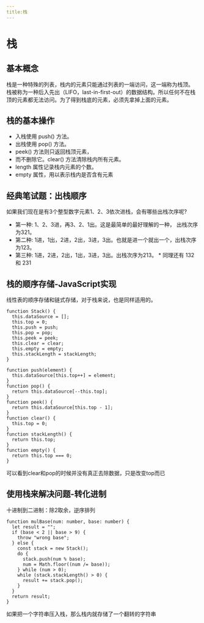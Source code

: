 ```yaml
---
title:栈
---
```

# 栈

## 基本概念

栈是一种特殊的列表，栈内的元素只能通过列表的一端访问，这一端称为栈顶。  
栈被称为一种后入先出（LIFO，last-in-first-out）的数据结构。所以任何不在栈顶的元素都无法访问。为了得到栈底的元素，必须先拿掉上面的元素。

## 栈的基本操作

* 入栈使用 push() 方法。
* 出栈使用 pop() 方法。
* peek() 方法则只返回栈顶元素，
* 而不删除它。clear() 方法清除栈内所有元素。
* length 属性记录栈内元素的个数。
* empty 属性，用以表示栈内是否含有元素

## 经典笔试题：出栈顺序

如果我们现在是有3个整型数字元素1、2、3依次进栈，会有哪些出栈次序呢? 
* 第一种: 1、2、3进，再3、2、1出。这是最简单的最好理解的一种， 出栈次序为321。
* 第二种: 1进，1出，2进，2出，3进，3出。也就是进一个就出一个，出栈次序为123。 
* 第三种: 1进，2进，2出，1出，3进，3出。出栈次序为213。
* 同理还有 132 和 231

## 栈的顺序存储-JavaScript实现
线性表的顺序存储和链式存储，对于栈来说，也是同样适用的。 
```
function Stack() {
  this.dataSource = [];
  this.top = 0;
  this.push = push;
  this.pop = pop;
  this.peek = peek;
  this.clear = clear;
  this.empty = empty;
  this.stackLength = stackLength;
}

function push(element) {
  this.dataSource[this.top++] = element;
}
function pop() {
  return this.dataSource[--this.top];
}
function peek() {
  return this.dataSource[this.top - 1];
}
function clear() {
  this.top = 0;
}
function stackLength() {
  return this.top;
}
function empty() {
  return this.top === 0;
}
```

可以看到clear和pop的时候并没有真正去除数据，只是改变top而已

## 使用栈来解决问题-转化进制
十进制到二进制：除2取余，逆序排列
```
function mulBase(num: number, base: number) {
  let result = "";
  if (base < 2 || base > 9) {
    throw "wrong base";
  } else {
    const stack = new Stack();
    do {
      stack.push(num % base);
      num = Math.floor((num /= base));
    } while (num > 0);
    while (stack.stackLength() > 0) {
      result += stack.pop();
    }
  }
  return result;
}
```
如果把一个字符串压入栈，那么栈内就存储了一个翻转的字符串

